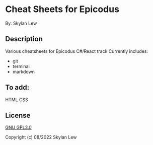 # Cheat Sheets for Epicodus

By: Skylan Lew

## Description
Various cheatsheets for Epicodus C#/React track
Currently includes:
* git
* terminal
* markdown

## To add:
HTML
CSS

## License 
[GNU GPL3.0](https://choosealicense.com/licenses/gpl-3.0/)

Copyright (c) 08/2022 Skylan Lew